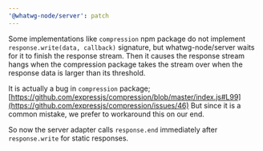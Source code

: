 ```yaml
---
'@whatwg-node/server': patch
---
```


Some implementations like `compression` npm package do not implement `response.write(data, callback)` signature, but whatwg-node/server waits for it to finish the response stream.
Then it causes the response stream hangs when the compression package takes the stream over when the response data is larger than its threshold.

It is actually a bug in `compression` package;
[https://github.com/expressjs/compression/blob/master/index.js#L99](https://github.com/expressjs/compression/issues/46)
But since it is a common mistake, we prefer to workaround this on our end.

So now the server adapter calls `response.end` immediately after `response.write` for static responses.
